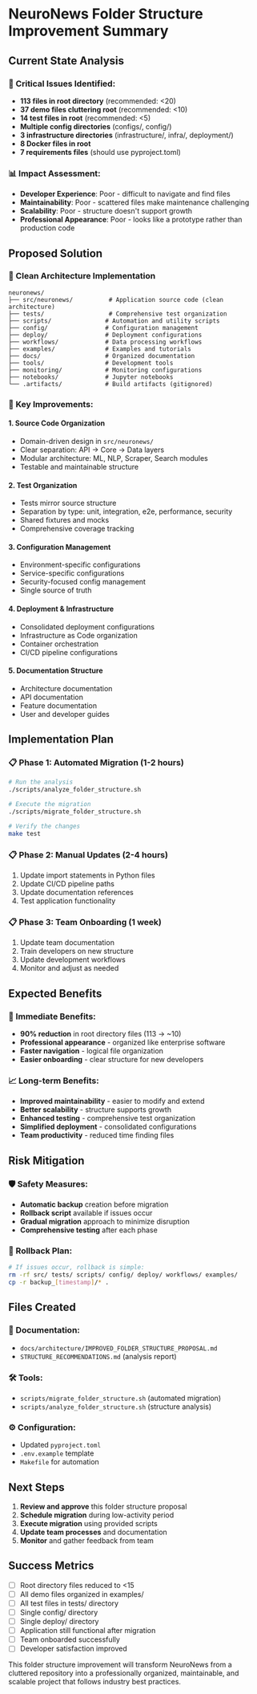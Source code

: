# NeuroNews Folder Structure Improvement Summary

## Current State Analysis

### 🚨 Critical Issues Identified:
- **113 files in root directory** (recommended: <20)
- **37 demo files cluttering root** (recommended: <10)
- **14 test files in root** (recommended: <5)
- **Multiple config directories** (configs/, config/)
- **3 infrastructure directories** (infrastructure/, infra/, deployment/)
- **8 Docker files in root**
- **7 requirements files** (should use pyproject.toml)

### 📊 Impact Assessment:
- **Developer Experience**: Poor - difficult to navigate and find files
- **Maintainability**: Poor - scattered files make maintenance challenging
- **Scalability**: Poor - structure doesn't support growth
- **Professional Appearance**: Poor - looks like a prototype rather than production code

## Proposed Solution

### 🎯 Clean Architecture Implementation
```
neuronews/
├── src/neuronews/          # Application source code (clean architecture)
├── tests/                  # Comprehensive test organization  
├── scripts/               # Automation and utility scripts
├── config/                # Configuration management
├── deploy/                # Deployment configurations
├── workflows/             # Data processing workflows
├── examples/              # Examples and tutorials
├── docs/                  # Organized documentation
├── tools/                 # Development tools
├── monitoring/            # Monitoring configurations
├── notebooks/             # Jupyter notebooks
└── .artifacts/            # Build artifacts (gitignored)
```

### 🔧 Key Improvements:

#### 1. **Source Code Organization**
- Domain-driven design in `src/neuronews/`
- Clear separation: API → Core → Data layers
- Modular architecture: ML, NLP, Scraper, Search modules
- Testable and maintainable structure

#### 2. **Test Organization**
- Tests mirror source structure
- Separation by type: unit, integration, e2e, performance, security
- Shared fixtures and mocks
- Comprehensive coverage tracking

#### 3. **Configuration Management**
- Environment-specific configurations
- Service-specific configurations  
- Security-focused config management
- Single source of truth

#### 4. **Deployment & Infrastructure**
- Consolidated deployment configurations
- Infrastructure as Code organization
- Container orchestration
- CI/CD pipeline configurations

#### 5. **Documentation Structure**
- Architecture documentation
- API documentation
- Feature documentation
- User and developer guides

## Implementation Plan

### 📋 Phase 1: Automated Migration (1-2 hours)
```bash
# Run the analysis
./scripts/analyze_folder_structure.sh

# Execute the migration
./scripts/migrate_folder_structure.sh

# Verify the changes
make test
```

### 📋 Phase 2: Manual Updates (2-4 hours)
1. Update import statements in Python files
2. Update CI/CD pipeline paths
3. Update documentation references
4. Test application functionality

### 📋 Phase 3: Team Onboarding (1 week)
1. Update team documentation
2. Train developers on new structure
3. Update development workflows
4. Monitor and adjust as needed

## Expected Benefits

### 🚀 Immediate Benefits:
- **90% reduction** in root directory files (113 → ~10)
- **Professional appearance** - organized like enterprise software
- **Faster navigation** - logical file organization
- **Easier onboarding** - clear structure for new developers

### 📈 Long-term Benefits:
- **Improved maintainability** - easier to modify and extend
- **Better scalability** - structure supports growth
- **Enhanced testing** - comprehensive test organization
- **Simplified deployment** - consolidated configurations
- **Team productivity** - reduced time finding files

## Risk Mitigation

### 🛡️ Safety Measures:
- **Automatic backup** creation before migration
- **Rollback script** available if issues occur
- **Gradual migration** approach to minimize disruption
- **Comprehensive testing** after each phase

### 🔄 Rollback Plan:
```bash
# If issues occur, rollback is simple:
rm -rf src/ tests/ scripts/ config/ deploy/ workflows/ examples/
cp -r backup_[timestamp]/* .
```

## Files Created

### 📁 Documentation:
- `docs/architecture/IMPROVED_FOLDER_STRUCTURE_PROPOSAL.md`
- `STRUCTURE_RECOMMENDATIONS.md` (analysis report)

### 🛠️ Tools:
- `scripts/migrate_folder_structure.sh` (automated migration)
- `scripts/analyze_folder_structure.sh` (structure analysis)

### ⚙️ Configuration:
- Updated `pyproject.toml`
- `.env.example` template
- `Makefile` for automation

## Next Steps

1. **Review and approve** this folder structure proposal
2. **Schedule migration** during low-activity period
3. **Execute migration** using provided scripts
4. **Update team processes** and documentation
5. **Monitor** and gather feedback from team

## Success Metrics

- [ ] Root directory files reduced to <15
- [ ] All demo files organized in examples/
- [ ] All test files in tests/ directory
- [ ] Single config/ directory
- [ ] Single deploy/ directory
- [ ] Application still functional after migration
- [ ] Team onboarded successfully
- [ ] Developer satisfaction improved

This folder structure improvement will transform NeuroNews from a cluttered repository into a professionally organized, maintainable, and scalable project that follows industry best practices.
